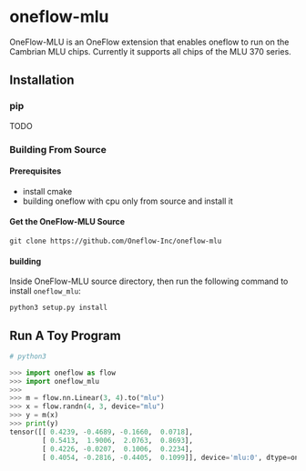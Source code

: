 # oneflow-mlu

OneFlow-MLU is an OneFlow extension that enables oneflow to run on the Cambrian MLU chips. Currently it supports all chips of the MLU 370 series.


## Installation

### pip

TODO


### Building From Source

#### Prerequisites

- install cmake
- building oneflow with cpu only from source and install it

#### Get the OneFlow-MLU Source

```shell
git clone https://github.com/Oneflow-Inc/oneflow-mlu
```

#### building

Inside OneFlow-MLU source directory, then run the following command to install `oneflow_mlu`:

```shell
python3 setup.py install
```


## Run A Toy Program

```python
# python3

>>> import oneflow as flow
>>> import oneflow_mlu
>>>
>>> m = flow.nn.Linear(3, 4).to("mlu")
>>> x = flow.randn(4, 3, device="mlu")
>>> y = m(x)
>>> print(y)
tensor([[ 0.4239, -0.4689, -0.1660,  0.0718],
        [ 0.5413,  1.9006,  2.0763,  0.8693],
        [ 0.4226, -0.0207,  0.1006,  0.2234],
        [ 0.4054, -0.2816, -0.4405,  0.1099]], device='mlu:0', dtype=oneflow.float32, grad_fn=<broadcast_addBackward>)
```

